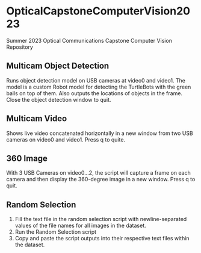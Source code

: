 # OpticalCapstoneComputerVision2023
Summer 2023 Optical Communications Capstone Computer Vision Repository

## Multicam Object Detection
Runs object detection model on USB cameras at video0 and video1. The model is a custom Robot model for detecting the TurtleBots with the green balls on top of them. 
Also outputs the locations of objects in the frame.
Close the object detection window to quit.

## Multicam Video
Shows live video concatenated horizontally in a new window from two USB cameras on video0 and video1.
Press q to quite.

## 360 Image
With 3 USB Cameras on video0...2, the script will capture a frame on each camera and then display the 360-degree image in a new window. 
Press q to quit.

## Random Selection
1. Fill the text file in the random selection script with newline-separated values of the file names for all images in the dataset.
2. Run the Random Selection script
3. Copy and paste the script outputs into their respective text files within the dataset.
